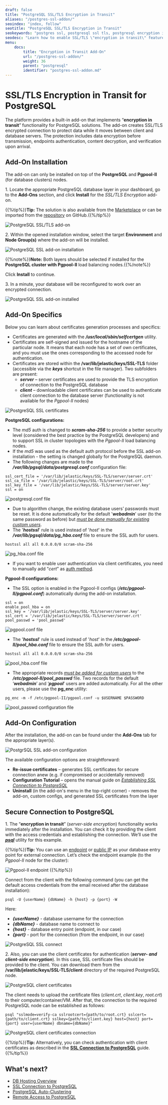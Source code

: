 ```yaml
---
draft: false
title: "PostgreSQL SSL/TLS Encryption in Transit"
aliases: "/postgres-ssl-addon/"
seoindex: "index, follow"
seotitle: "PostgreSQL SSL/TLS Encryption in Transit"
seokeywords: "postgres ssl, postgresql ssl tls, postgresql encryption in transit, postgresql encryption, postgresql ssl encryption, postgres ssl addon"
seodesc: "Learn how to enable SSL/TLS \"encryption in transit\" feature for the PostgreSQL databases in the Virtuozzo Application Platform."
menu:
    docs:
        title: "Encryption in Transit Add-On"
        url: "/postgres-ssl-addon/"
        weight: 36
        parent: "postgresql"
        identifier: "postgres-ssl-addon.md"
---
```


# SSL/TLS Encryption in Transit for PostgreSQL

The platform provides a built-in add-on that implements “**encryption in transit**” functionality for PostgreSQL solutions. The add-on creates SSL/TLS encrypted connection to protect data while it moves between client and database servers. The protection includes data encryption before transmission, endpoints authentication, content decryption, and verification upon arrival.


## Add-On Installation

The add-on can only be installed on top of the **PostgreSQL** and **Pgpool-II** (for database clusters) nodes.

1\. Locate the appropriate PostgreSQL database layer in your dashboard, go to the **Add-Ons** section, and click **Install** for the *SSL/TLS Encryption* add-on.

{{%tip%}}**Tip:** The solution is also available from the [Marketplace](/marketplace/) or can be imported from the [repository](https://github.com/jelastic-jps/postgres-ssl-addon/tree/main) on GitHub.{{%/tip%}}

![PostgreSQL SSL/TLS add-on](01-postgresql-ssl-tls-addon.png)

2\. Within the opened installation window, select the target **Environment** and **Node Group(s)** where the add-on will be installed.

![PostgreSQL SSL add-on installation](02-postgresql-ssl-addon-installation.png)

{{%note%}}**Note:** Both layers should be selected if installed for the **PostgreSQL cluster with Pgpool-II** load balancing nodes.{{%/note%}}

Click **Install** to continue.

3\. In a minute, your database will be reconfigured to work over an encrypted connection.

![PostgreSQL SSL add-on installed](03-postgresql-ssl-addon-installed.png)


## Add-On Specifics

Below you can learn about certificates generation processes and specifics:

- Certificates are generated with the ***/usr/local/sbin/selfcertgen*** utility.
- Certificates are self-signed and issued for the hostname of the particular node. It means that each node has a set of own certificates, and you must use the ones corresponding to the accessed node for authentication.
- Certificates are stored within the **/var/lib/jelastic/keys/SSL-TLS** folder (accessible via the ***keys*** shortcut in the file manager). Two subfolders are present:
  - ***server*** – server certificates are used to provide the TLS encryption of connection to the PostgreSQL database
  - ***client*** – downloadable client certificates can be used to authenticate client connection to the database server (functionality is not available for the *Pgpool-II* nodes)

![PostgreSQL SSL certificates](04-postgresql-ssl-certificates.png)

**PostgreSQL configurations:**
- The *md5* auth is changed to ***scram-sha-256*** to provide a better security level (considered the best practice by the PostgreSQL developers) and to support SSL in cluster topologies with the *Pgpool-II* load balancing nodes.
- If the *md5* was used as the default auth protocol before the SSL add-on installation - the setting is changed globally for the PostgreSQL daemon.
- The following changes are made to the ***/var/lib/pgsql/data/postgresql.conf*** configuration file:

```
ssl_cert_file = '/var/lib/jelastic/keys/SSL-TLS/server/server.crt'
ssl_ca_file = '/var/lib/jelastic/keys/SSL-TLS/server/root.crt'
ssl_key_file = '/var/lib/jelastic/keys/SSL-TLS/server/server.key'
ssl = on
```

![postgresql.conf file](05-postgresql-conf-file.png)

- Due to algorithm change, the existing database users’ passwords must be reset. It is done automatically for the default '***webadmin***' user (to the same password as before) but <u>*must be done manually for existing custom users*</u>.
- The '***hostssl***' rule is used instead of '*host*' in the ***/var/lib/pgsql/data/pg_hba.conf*** file to ensure the SSL auth for users.

```
hostssl all all 0.0.0.0/0 scram-sha-256
```

![pg_hba.conf file](06-pghba-conf-file.png)

- If you want to enable user authentication via client certificates, you need to manually add “*cert*” as [auth method](https://www.postgresql.org/docs/current/auth-methods.html).

**Pgpool-II configurations:**
- The SSL option is enabled in the Pgpool-II configs (***/etc/pgpool-II/pgpool.conf***) automatically during the add-on installation.

```
ssl = on
enable_pool_hba = on
ssl_key = '/var/lib/jelastic/keys/SSL-TLS/server/server.key'
ssl_cert = '/var/lib/jelastic/keys/SSL-TLS/server/server.crt'
pool_passwd = 'pool_passwd'
```

![pgpool.conf file](07-pgpool-conf-file.png)

- The '***hostssl***' rule is used instead of '*host*' in the ***/etc/pgpool-II/pool_hba.conf*** file to ensure the SSL auth for users.

```
hostssl all all 0.0.0.0/0 scram-sha-256
```

![pool_hba.conf file](08-poolhba-conf-file.png)

- The appropriate records <u>*must be added for custom users*</u> to the ***/etc/pgpool-II/pool_passwd*** file. Two records for the default ‘***webadmin***’ and ‘***pgpool***’ users are added automatically. For all the other users, please use the **pg_enc** utility:

```
pg_enc -m -f /etc/pgpool-II/pgpool.conf -u $USERNAME $PASSWORD
```

![pool_passwd configuration file](09-poolpasswd-configuration-file.png)


## Add-On Configuration

After the installation, the add-on can be found under the **Add-Ons** tab for the appropriate layer(s).

![PostgrSQL SSL add-on configuration](10-postgresql-ssl-addon-configuration.png)

The available configuration options are straightforward:

- **Re-issue certificates** – generates SSL certificates for secure connection anew (e.g. if compromised or accidentally removed)
- **Configuration Tutorial** – opens the manual guide on *[Establishing SSL Connection to PostgreSQL](/ssl-for-pgsql/)*
- **Uninstall** (in the add-on's menu in the top-right corner) - removes the add-on, custom configs, and generated SSL certificates from the layer


## Secure Connection to PostgreSQL

1\. The “**encryption in transit**” (*server-side encryption*) functionality works immediately after the installation. You can check it by providing the client with the access credentials and establishing the connection. We’ll use the ***[psql](https://www.postgresql.org/docs/current/app-psql.html)*** utility for this example.

{{%tip%}}**Tip:** You can use an [endpoint](/endpoints/) or [public IP](/public-ip/) as your database entry point for external connection. Let’s check the endpoint example (to the *Pgpool-II* node for the cluster):

![Pgpool-II endpoint](11-pgpool-endpoint.png)
{{%/tip%}}

Connect from the client with the following command (you can get the default access credentials from the email received after the database installation):

```
psql -U {userName} {dbName} -h {host} -p {port} -W
```

Here:

- ***{userName}*** - database username for the connection
- ***{dbName}*** - database name to connect to
- ***{host}*** - database entry point (endpoint, in our case)
- ***{port}*** - port for the connection (from the endpoint, in our case)

![PostgreSQL SSL connect](12-postgresql-ssl-connect.png)

2\. Also, you can use the client certificates for authentication (***server- and client-side encryption***). In this case, SSL certificate files should be provided to the client. You can download them from the **/var/lib/jelastic/keys/SSL-TLS/client** directory of the required PostgreSQL node.

![PostgreSQL client certificates](13-postgresql-client-certificates.png)

The client needs to upload the certificate files (*client.crt*, *client.key*, *root.crt*) to their computer/container/VM. After that, the connection to the required PostgreSQL node can be established as follows:

```
psql "sslmode=verify-ca sslrootcert={path/to/root.crt} sslcert={path/to/client.crt} sslkey={path/to/client.key} host={host} port={port} user={userName} dbname={dbName}"
```

![PostgreSQL client certificates connection](14-postgresql-client-certificates-connection.png)

{{%tip%}}**Tip:** Alternatively, you can check authentication with client certificates as described in the **[SSL Connection to PostgreSQL](/ssl-for-pgsql/#establish-connection-via-pgadmin)** guide.{{%/tip%}}


## What's next?

- [DB Hosting Overview](/database-hosting/)
- [SSL Connection to PostgreSQL](/ssl-for-pgsql/)
- [PostgreSQL Auto-Clustering](/postgresql-auto-clustering/)
- [Remote Access to PostgreSQL](/remote-access-postgres/)